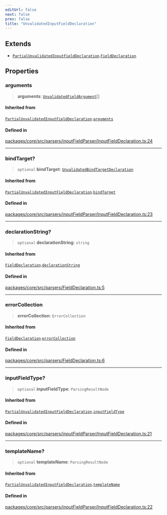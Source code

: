 ```yaml
---
editUrl: false
next: false
prev: false
title: "UnvalidatedInputFieldDeclaration"
---
```


## Extends

- [`PartialUnvalidatedInputFieldDeclaration`](/obsidian-meta-bind-plugin-docs/api/interfaces/partialunvalidatedinputfielddeclaration/).[`FieldDeclaration`](/obsidian-meta-bind-plugin-docs/api/interfaces/fielddeclaration/)

## Properties

### arguments

> **arguments**: [`UnvalidatedFieldArgument`](/obsidian-meta-bind-plugin-docs/api/interfaces/unvalidatedfieldargument/)[]

#### Inherited from

[`PartialUnvalidatedInputFieldDeclaration`](/obsidian-meta-bind-plugin-docs/api/interfaces/partialunvalidatedinputfielddeclaration/).[`arguments`](/obsidian-meta-bind-plugin-docs/api/interfaces/partialunvalidatedinputfielddeclaration/#arguments)

#### Defined in

[packages/core/src/parsers/inputFieldParser/InputFieldDeclaration.ts:24](https://github.com/mProjectsCode/obsidian-meta-bind-plugin/blob/46993a4bea44fea6720d8d001cc5324f264501f1/packages/core/src/parsers/inputFieldParser/InputFieldDeclaration.ts#L24)

***

### bindTarget?

> `optional` **bindTarget**: [`UnvalidatedBindTargetDeclaration`](/obsidian-meta-bind-plugin-docs/api/interfaces/unvalidatedbindtargetdeclaration/)

#### Inherited from

[`PartialUnvalidatedInputFieldDeclaration`](/obsidian-meta-bind-plugin-docs/api/interfaces/partialunvalidatedinputfielddeclaration/).[`bindTarget`](/obsidian-meta-bind-plugin-docs/api/interfaces/partialunvalidatedinputfielddeclaration/#bindtarget)

#### Defined in

[packages/core/src/parsers/inputFieldParser/InputFieldDeclaration.ts:23](https://github.com/mProjectsCode/obsidian-meta-bind-plugin/blob/46993a4bea44fea6720d8d001cc5324f264501f1/packages/core/src/parsers/inputFieldParser/InputFieldDeclaration.ts#L23)

***

### declarationString?

> `optional` **declarationString**: `string`

#### Inherited from

[`FieldDeclaration`](/obsidian-meta-bind-plugin-docs/api/interfaces/fielddeclaration/).[`declarationString`](/obsidian-meta-bind-plugin-docs/api/interfaces/fielddeclaration/#declarationstring)

#### Defined in

[packages/core/src/parsers/FieldDeclaration.ts:5](https://github.com/mProjectsCode/obsidian-meta-bind-plugin/blob/46993a4bea44fea6720d8d001cc5324f264501f1/packages/core/src/parsers/FieldDeclaration.ts#L5)

***

### errorCollection

> **errorCollection**: `ErrorCollection`

#### Inherited from

[`FieldDeclaration`](/obsidian-meta-bind-plugin-docs/api/interfaces/fielddeclaration/).[`errorCollection`](/obsidian-meta-bind-plugin-docs/api/interfaces/fielddeclaration/#errorcollection)

#### Defined in

[packages/core/src/parsers/FieldDeclaration.ts:6](https://github.com/mProjectsCode/obsidian-meta-bind-plugin/blob/46993a4bea44fea6720d8d001cc5324f264501f1/packages/core/src/parsers/FieldDeclaration.ts#L6)

***

### inputFieldType?

> `optional` **inputFieldType**: `ParsingResultNode`

#### Inherited from

[`PartialUnvalidatedInputFieldDeclaration`](/obsidian-meta-bind-plugin-docs/api/interfaces/partialunvalidatedinputfielddeclaration/).[`inputFieldType`](/obsidian-meta-bind-plugin-docs/api/interfaces/partialunvalidatedinputfielddeclaration/#inputfieldtype)

#### Defined in

[packages/core/src/parsers/inputFieldParser/InputFieldDeclaration.ts:21](https://github.com/mProjectsCode/obsidian-meta-bind-plugin/blob/46993a4bea44fea6720d8d001cc5324f264501f1/packages/core/src/parsers/inputFieldParser/InputFieldDeclaration.ts#L21)

***

### templateName?

> `optional` **templateName**: `ParsingResultNode`

#### Inherited from

[`PartialUnvalidatedInputFieldDeclaration`](/obsidian-meta-bind-plugin-docs/api/interfaces/partialunvalidatedinputfielddeclaration/).[`templateName`](/obsidian-meta-bind-plugin-docs/api/interfaces/partialunvalidatedinputfielddeclaration/#templatename)

#### Defined in

[packages/core/src/parsers/inputFieldParser/InputFieldDeclaration.ts:22](https://github.com/mProjectsCode/obsidian-meta-bind-plugin/blob/46993a4bea44fea6720d8d001cc5324f264501f1/packages/core/src/parsers/inputFieldParser/InputFieldDeclaration.ts#L22)
